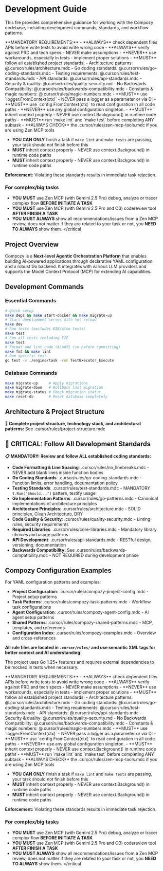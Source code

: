 # Development Guide

This file provides comprehensive guidance for working with the Compozy codebase, including development commands, standards, and workflow patterns.

<critical>
**MANDATORY REQUIREMENTS:**
- **ALWAYS** check dependent files APIs before write tests to avoid write wrong code
- **ALWAYS** verify against PRD and tech specs - NEVER make assumptions
- **NEVER** use workarounds, especially in tests - implement proper solutions
- **MUST** follow all established project standards:
    - Architecture patterns: @.cursor/rules/architecture.mdc
    - Go coding standards: @.cursor/rules/go-coding-standards.mdc
    - Testing requirements: @.cursor/rules/test-standards.mdc
    - API standards: @.cursor/rules/api-standards.mdc
    - Security & quality: @.cursor/rules/quality-security.md
    - No Backwards Compatibility: @.cursor/rules/backwards-compatibility.mdc
    - Constants & magic numbers: @.cursor/rules/magic-numbers.mdc
- **MUST** use `logger.FromContext(ctx)` - NEVER pass a logger as a parameter or via DI
- **MUST** use `config.FromContext(ctx)` to read configuration in all code paths
  - **NEVER** use any global configuration singleton.
- **MUST** inherit context properly - NEVER use context.Background() in runtime code paths
- **MUST** run `make lint` and `make test` before completing ANY subtask
- **ALWAYS CHECK** the .cursor/rules/zen-mcp-tools.mdc if you are using Zen MCP tools

- **YOU CAN ONLY** finish a task if `make lint` and `make tests` are passing, your task should not finish before this
- **MUST** inherit context properly - NEVER use context.Background() in runtime code paths
- **MUST** inherit context properly - NEVER use context.Background() in runtime code paths

**Enforcement:** Violating these standards results in immediate task rejection.

### For complex/big tasks

- **YOU MUST** use Zen MCP (with Gemini 2.5 Pro) debug, analyze or tracer complex flow **BEFORE INITIATE A TASK**
- **YOU MUST** use Zen MCP (with Gemini 2.5 Pro and O3) codereview tool **AFTER FINISH A TASK**
- **YOU MUST ALWAYS** show all recommendations/issues from a Zen MCP review, does not matter if they are related to your task or not, you **NEED TO ALWAYS** show them.
  </critical

## Project Overview

Compozy is a **Next-level Agentic Orchestration Platform** that enables building AI-powered applications through declarative YAML configuration and a robust Go backend. It integrates with various LLM providers and supports the Model Context Protocol (MCP) for extending AI capabilities.

## Development Commands

### Essential Commands

```bash
# Quick setup
make deps && make start-docker && make migrate-up
# Start development server with hot reload
make dev
# Run tests (excludes E2E/slow tests)
make test
# Run all tests including E2E
make test
# Format and lint code (ALWAYS run before committing)
make fmt && make lint
# Run specific test
go test -v ./engine/task -run TestExecutor_Execute
```

### Database Commands

```bash
make migrate-up     # Apply migrations
make migrate-down   # Rollback last migration
make migrate-status # Check migration status
make reset-db       # Reset database completely
```

## Architecture & Project Structure

**📁 Complete project structure, technology stack, and architectural patterns:** See .cursor/rules/project-structure.mdc

## 🚨 CRITICAL: Follow All Development Standards

**📋 MANDATORY: Review and follow ALL established coding standards:**

- **Code Formatting & Line Spacing**: .cursor/rules/no_linebreaks.mdc - NEVER add blank lines inside function bodies
- **Go Coding Standards**: .cursor/rules/go-coding-standards.mdc - Function limits, error handling, documentation policy
- **Testing Standards**: .cursor/rules/test-standards.mdc - MANDATORY `t.Run("Should...")` pattern, testify usage
- **Go Implementation Patterns**: .cursor/rules/go-patterns.mdc - Canonical implementations of architecture principles
- **Architecture Principles**: .cursor/rules/architecture.mdc - SOLID principles, Clean Architecture, DRY
- **Code Quality & Security**: .cursor/rules/quality-security.mdc - Linting rules, security requirements
- **Required Libraries**: .cursor/rules/core-libraries.mdc - Mandatory library choices and usage patterns
- **API Development**: .cursor/rules/api-standards.mdc - RESTful design, versioning, documentation
- **Backwards Compatibility:** See .cursor/rules/backwards-compatibility.mdc - NOT REQUIRED during development phase

## Compozy Configuration Examples

For YAML configuration patterns and examples:

- **Project Configuration**: .cursor/rules/compozy-project-config.mdc - Project setup patterns
- **Task Patterns**: .cursor/rules/compozy-task-patterns.mdc - Workflow task configurations
- **Agent Configuration**: .cursor/rules/compozy-agent-config.mdc - AI agent setup patterns
- **Shared Patterns**: .cursor/rules/compozy-shared-patterns.mdc - MCP, templates, and references
- **Configuration Index**: .cursor/rules/compozy-examples.mdc - Overview and cross-references

**All rule files are located in `.cursor/rules/` and use semantic XML tags for better context and AI understanding.**

The project uses Go 1.25+ features and requires external dependencies to be mocked in tests when necessary.

<critical>
**MANDATORY REQUIREMENTS:**
- **ALWAYS** check dependent files APIs before write tests to avoid write wrong code
- **ALWAYS** verify against PRD and tech specs - NEVER make assumptions
- **NEVER** use workarounds, especially in tests - implement proper solutions
- **MUST** follow all established project standards:
    - Architecture patterns: @.cursor/rules/architecture.mdc
    - Go coding standards: @.cursor/rules/go-coding-standards.mdc
    - Testing requirements: @.cursor/rules/test-standards.mdc
    - API standards: @.cursor/rules/api-standards.mdc
    - Security & quality: @.cursor/rules/quality-security.md
    - No Backwards Compatibility: @.cursor/rules/backwards-compatibility.mdc
    - Constants & magic numbers: @.cursor/rules/magic-numbers.mdc
- **MUST** use `logger.FromContext(ctx)` - NEVER pass a logger as a parameter or via DI
- **MUST** use `config.FromContext(ctx)` to read configuration in all code paths
  - **NEVER** use any global configuration singleton.
- **MUST** inherit context properly - NEVER use context.Background() in runtime code paths
- **MUST** run `make lint` and `make test` before completing ANY subtask
- **ALWAYS CHECK** the .cursor/rules/zen-mcp-tools.mdc if you are using Zen MCP tools

- **YOU CAN ONLY** finish a task if `make lint` and `make tests` are passing, your task should not finish before this
- **MUST** inherit context properly - NEVER use context.Background() in runtime code paths
- **MUST** inherit context properly - NEVER use context.Background() in runtime code paths

**Enforcement:** Violating these standards results in immediate task rejection.

### For complex/big tasks

- **YOU MUST** use Zen MCP (with Gemini 2.5 Pro) debug, analyze or tracer complex flow **BEFORE INITIATE A TASK**
- **YOU MUST** use Zen MCP (with Gemini 2.5 Pro and O3) codereview tool **AFTER FINISH A TASK**
- **YOU MUST ALWAYS** show all recommendations/issues from a Zen MCP review, does not matter if they are related to your task or not, you **NEED TO ALWAYS** show them.
  </critical
